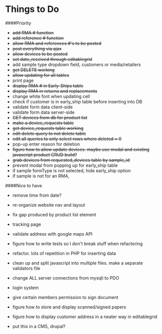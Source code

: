 # Things to Do

####Priority
- ~~add RMA # function~~
- ~~add reference # function~~
- ~~allow RMA and references #'s to be posted~~
- ~~post everything via ajax~~
- ~~allow devices to be posted~~
- ~~set date_received through editablegrid~~
- add sample type dropdown field, customers or media/retailers
- ~~get DELETE working~~
- ~~allow updating for all tables~~
- print page
- ~~display RMA # in Early-Ships table~~
- ~~display RMA in returns and replacements~~
- change white font when updating cell
- check if customer is in early_ship table before inserting into DB
- validate form data client-side 
- validate form data server-side
- ~~GET devices from db for product list~~
- ~~make a device_requests table~~
- ~~get device_requests table working~~
- ~~edit delete query to not delete table~~
- ~~edit all queries to only select rows where deleted = 0~~
- pop-up enter reason for deletion
- ~~figure how to allow update devices. maybe use modal and existing javascript product CRUD build?~~
- ~~grab devices from requested_devices table by sample_id~~
- prevent modal from popping up for early_ship table
- if sample formType is not selected, hide early_ship option
- if sample is not for an RMA, 

####Nice to have

- remove time from date?
- re-organize website nav and layout
- fix gap produced by product list element
- tracking page
- validate address with google maps API
- figure how to write tests so I don't break stuff when refactoring
- refactor. lots of repetition in PHP for inserting data
- clean up and split javascript into multiple files. make a separate validators file
- change ALL server connections from mysqli to PDO
- login system
- give certain members permission to sign document
- figure how to store and display scanned/signed papers
- figure how to display customer address in a neater way in editablegrid

- put this in a CMS, drupal?